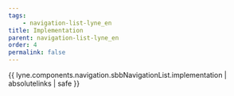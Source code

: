 ```yaml
---
tags: 
    - navigation-list-lyne_en
title: Implementation
parent: navigation-list-lyne_en
order: 4
permalink: false  
---
```

{{ lyne.components.navigation.sbbNavigationList.implementation | absolutelinks | safe }}